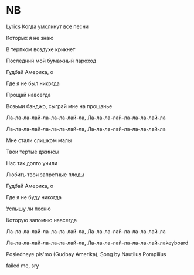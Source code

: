 # NB

Lyrics
Когда умолкнут все песни

Которых я не знаю

В терпком воздухе крикнет

Последний мой бумажный пароход

Гудбай Америка, о

Где я не был никогда

Прощай навсегда

Возьми банджо, сыграй мне на прощанье

Ла-ла-ла-лай-ла-ла-ла-лай-ла, Ла-ла-ла-лай-ла-ла-ла-лай-ла

Ла-ла-ла-лай-ла-ла-ла-лай-ла, Ла-ла-ла-лай-ла-ла-ла-лай-ла

Мне стали слишком малы

Твои тертые джинсы

Нас так долго учили

Любить твои запретные плоды

Гудбай Америка, о

Где я не буду никогда

Услышу ли песню

Которую запомню навсегда

Ла-ла-ла-лай-ла-ла-ла-лай-ла, Ла-ла-ла-лай-ла-ла-ла-лай-ла

Ла-ла-ла-лай-ла-ла-ла-лай-ла, Ла-ла-ла-лай-ла-ла-ла-лай-лаkeyboard 


Posledneye pis'mo (Gudbay Amerika), 
Song by Nautilus Pompilius


failed me, sry

